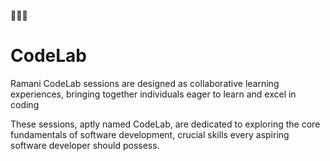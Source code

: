 👨🏿‍💻 
# CodeLab

Ramani CodeLab sessions are designed as collaborative learning experiences, bringing together individuals eager to learn and excel in coding

These sessions, aptly named CodeLab, are dedicated to exploring the core fundamentals of software development, crucial skills every aspiring software developer should possess.

